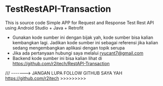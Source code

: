 # TestRestAPI-Transaction
This is source code Simple APP for Request and Response Test Rest API using Android Studio + Java + Retrofit

* Gunakan kode sumber ini dengan bijak yah, kode sumber bisa kalian kembangkan lagi. Jadikan kode sumber ini sebagai referensi jika kalian sedang mengembangkan aplikasi dengan topik serupa
* Jika ada pertanyaan hubungi saya melalui ryucant7@gmail.com
* Backend kode sumber ini bisa kalian lihat di https://github.com/r2itech/RestAPI-Transaction

/// -------> JANGAN LUPA FOLLOW GITHUB SAYA YAH https://github.com/r2itech >>>>>>>>>
